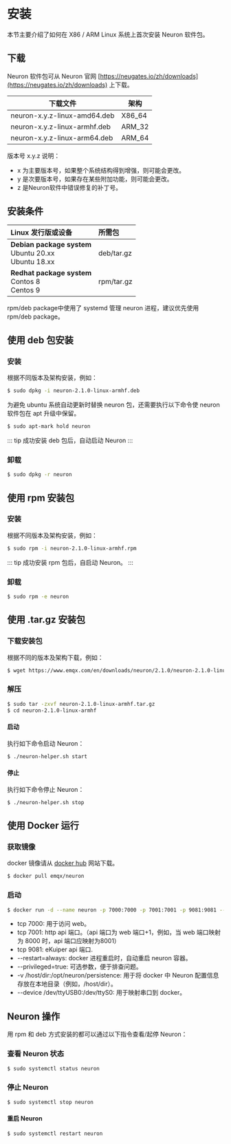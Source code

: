# 安装

本节主要介绍了如何在 X86 / ARM Linux 系统上首次安装 Neuron 软件包。

## 下载

Neuron 软件包可从 Neuron 官网 [https://neugates.io/zh/downloads](https://neugates.io/zh/downloads) 上下载。

| 下载文件                      | 架构    |
| ---------------------------- | ------ |
| neuron-x.y.z-linux-amd64.deb | X86_64 |
| neuron-x.y.z-linux-armhf.deb | ARM_32 |
| neuron-x.y.z-linux-arm64.deb | ARM_64 |

版本号 x.y.z 说明：

* x 为主要版本号，如果整个系统结构得到增强，则可能会更改。
* y 是次要版本号，如果存在某些附加功能，则可能会更改。
* z 是Neuron软件中错误修复的补丁号。

## 安装条件

| Linux 发行版或设备 | 所需包          |
| :------------ | :---------------- |
| **Debian package system**<br />Ubuntu 20.xx <br />Ubuntu 18.xx | deb/tar.gz |
| **Redhat package system**<br />Contos 8<br />Centos 9 | rpm/tar.gz |

rpm/deb package中使用了 systemd 管理 neuron 进程，建议优先使用 rpm/deb package。

## 使用 deb 包安装

### 安装

根据不同版本及架构安装，例如：

```bash
$ sudo dpkg -i neuron-2.1.0-linux-armhf.deb
```

为避免 ubuntu 系统自动更新时替换 neuron 包，还需要执行以下命令使 neuron 软件包在 apt 升级中保留。

```bash
$ sudo apt-mark hold neuron
```

::: tip
成功安装 deb 包后，自动启动 Neuron
:::

### 卸载

```bash
$ sudo dpkg -r neuron
```

## 使用 rpm 安装包

### 安装

根据不同版本及架构安装，例如：

```bash
$ sudo rpm -i neuron-2.1.0-linux-armhf.rpm
```

::: tip
成功安装 rpm 包后，自启动 Neuron。
:::

### 卸载

```bash
$ sudo rpm -e neuron
```

## 使用 .tar.gz 安装包

### 下载安装包

根据不同的版本及架构下载，例如：

```bash
$ wget https://www.emqx.com/en/downloads/neuron/2.1.0/neuron-2.1.0-linux-armhf.tar.gz
```

### 解压

```bash
$ sudo tar -zxvf neuron-2.1.0-linux-armhf.tar.gz
$ cd neuron-2.1.0-linux-armhf
```

#### 启动

执行如下命令启动 Neuron：

```bash
$ ./neuron-helper.sh start
```

#### 停止

执行如下命令停止 Neuron：
```bash
$ ./neuron-helper.sh stop
```

## 使用 Docker 运行

### 获取镜像

docker 镜像请从 [docker hub](https://hub.docker.com) 网站下载。

```bash
$ docker pull emqx/neuron
```

### 启动

```bash
$ docker run -d --name neuron -p 7000:7000 -p 7001:7001 -p 9081:9081 --privileged=true --restart=always emqx/neuron
```

* tcp 7000: 用于访问 web。
* tcp 7001: http api 端口。（api 端口为 web 端口+1，例如，当 web 端口映射为 8000 时，api 端口应映射为8001）
* tcp 9081: eKuiper api 端口.
* --restart=always: docker 进程重启时，自动重启 neuron 容器。
* --privileged=true: 可选参数，便于排查问题。
* -v /host/dir:/opt/neuron/persistence: 用于将 docker 中 Neuron 配置信息存放在本地目录（例如，/host/dir）。
* --device /dev/ttyUSB0:/dev/ttyS0: 用于映射串口到 docker。

## Neuron 操作

用 rpm 和 deb 方式安装的都可以通过以下指令查看/起停 Neuron：

### 查看 Neuron 状态

```bash
$ sudo systemctl status neuron
```

### 停止 Neuron

```bash
$ sudo systemctl stop neuron
```

#### 重启 Neuron

```bash
$ sudo systemctl restart neuron
```
